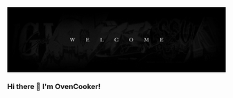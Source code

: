 <img align='center' src="https://raw.githubusercontent.com/SuperOvencooker101/SuperOvencooker101/main/banner1.jpg"/> 

### Hi there 👋 I'm OvenCooker!

